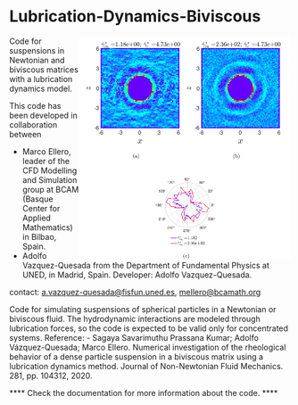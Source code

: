 # Lubrication-Dynamics-Biviscous
<p>
<img src="https://github.com/BCAM-CFD/Lubrication-Dynamics-Biviscous/blob/main/lub_dynamics_biviscous.png" height="400rm" align="right">

Code for suspensions in Newtonian and biviscous matrices with a lubrication dynamics model.

 This code has been developed  in collaboration between
  - Marco Ellero, leader of  the CFD  Modelling and Simulation  group at  BCAM (Basque
    Center  for  Applied  Mathematics)  in  Bilbao,  Spain.
  - Adolfo Vazquez-Quesada from the Department  of Fundamental Physics at UNED,
    in Madrid, Spain.
 Developer: Adolfo Vazquez-Quesada.

contact: 
    a.vazquez-quesada@fisfun.uned.es, mellero@bcamath.org

Code  for  simulating  suspensions  of  spherical  particles  in  a
   Newtonian  or biviscous  fluid. The  hydrodynamic interactions  are
   modeled through lubrication  forces, so the code is  expected to be
   valid only for concentrated systems.
   Reference:
     - Sagaya  Savarimuthu  Prassana Kumar;  Adolfo  Vázquez-Quesada;
        Marco  Ellero.  Numerical  investigation  of  the  rheological
        behavior of a dense particle  suspension in a biviscous matrix
        using a lubrication dynamics  method. Journal of Non-Newtonian
        Fluid Mechanics. 281, pp. 104312, 2020.
   
**** Check the documentation for more information about the code. ****
